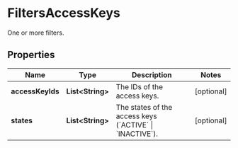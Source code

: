 

# FiltersAccessKeys

One or more filters.

## Properties

| Name | Type | Description | Notes |
|------------ | ------------- | ------------- | -------------|
|**accessKeyIds** | **List&lt;String&gt;** | The IDs of the access keys. |  [optional] |
|**states** | **List&lt;String&gt;** | The states of the access keys (&#x60;ACTIVE&#x60; \\| &#x60;INACTIVE&#x60;). |  [optional] |




